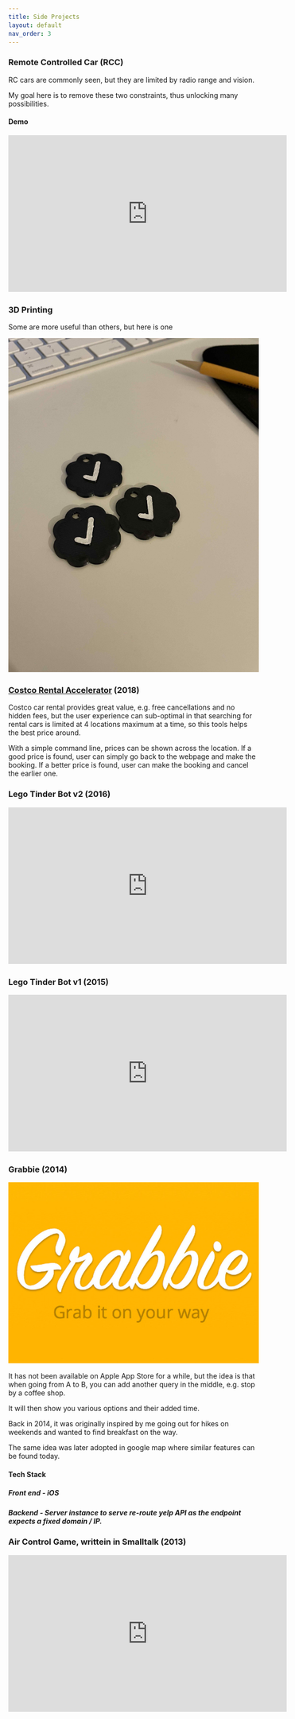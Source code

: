 ```yaml
---
title: Side Projects
layout: default
nav_order: 3
---
```


### Remote Controlled Car (RCC)

RC cars are commonly seen, but they are limited by radio range and vision.

My goal here is to remove these two constraints, thus unlocking many possibilities.

#### Demo

<iframe width="560" height="315" src="https://www.youtube.com/embed/DoqGxhrD8aU" title="YouTube video player" frameborder="0" allow="accelerometer; autoplay; clipboard-write; encrypted-media; gyroscope; picture-in-picture" allowfullscreen></iframe>

### 3D Printing

Some are more useful than others, but here is one

![](/resources/twitter_check.jpg)

### [Costco Rental Accelerator](https://github.com/wisechengyi/costco_rentalcar) (2018)

Costco car rental provides great value, e.g. free cancellations and no hidden fees, but the user experience can sub-optimal in that searching for rental cars is limited at 4 locations maximum at a time, so this tools helps the best price around.

With a simple command line, prices can be shown across the location. If a good price is found, user can simply go back to the webpage and make the booking. If a better price is found, user can make the booking and cancel the earlier one.


### Lego Tinder Bot v2 (2016)

<iframe width="560" height="315" src="https://www.youtube.com/embed/BZWxRTABSGY" title="YouTube video player" frameborder="0" allow="accelerometer; autoplay; clipboard-write; encrypted-media; gyroscope; picture-in-picture" allowfullscreen></iframe>

### Lego Tinder Bot v1 (2015)

<iframe width="560" height="315" src="https://www.youtube.com/embed/_-EPT7NwNXI" title="YouTube video player" frameborder="0" allow="accelerometer; autoplay; clipboard-write; encrypted-media; gyroscope; picture-in-picture" allowfullscreen></iframe>

### Grabbie (2014)

![](/resources/grabbie.png)

It has not been available on Apple App Store for a while, but the idea is that when going from A to B, you can add another query in the middle, e.g. stop by a coffee shop.

It will then show you various options and their added time.

Back in 2014, it was originally inspired by me going out for hikes on weekends and wanted to find breakfast on the way.

The same idea was later adopted in google map where similar features can be found today.

#### Tech Stack
##### Front end - iOS
##### Backend - Server instance to serve re-route yelp API as the endpoint expects a fixed domain / IP.

### Air Control Game, writtein in Smalltalk (2013)

<iframe width="560" height="315" src="https://www.youtube.com/embed/AWg2zlmB_4w" title="YouTube video player" frameborder="0" allow="accelerometer; autoplay; clipboard-write; encrypted-media; gyroscope; picture-in-picture" allowfullscreen></iframe>

<script async src="https://pagead2.googlesyndication.com/pagead/js/adsbygoogle.js?client=ca-pub-9658098054613095"
     crossorigin="anonymous"></script>